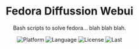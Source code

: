 <h1 align="center">Fedora Diffussion Webui</h1>
<p align="center">Bash scripts to solve fedora... blah blah blah.</p>
<p align="center">
<img alt="Platform" src="https://img.shields.io/badge/platform-fedora linux-33F">
<img alt="Language" src="https://img.shields.io/badge/language-bash-22E">
<img alt="License"  src="https://img.shields.io/github/license/martin-rizzo/FedoraDiffusionWebui?color=11D">
<img alt="Last"     src="https://img.shields.io/github/last-commit/martin-rizzo/FedoraDiffusionWebui">
</p>
<!--

# Fedora Diffussion Webui -->

This is a project that enables using an application on Linux that only works with Python v3.10 or lower on a version of Fedora Linux that comes with Python v3.11 and downgrading is not possible.

## Installation

To use this application, you need to create a Python virtual environment using v3.10 with the following command:

    python3.10 -m venv virt_env_dir

Then, run the following bash script:

    ./setup.sh

This script takes care of automatically creating the virtual environment and calling the application that needs v3.10.

## Usage

Once the virtual environment is installed and configured, you can use the application as follows:

    python3.10 app.py

## Contributing

If you would like to contribute to this project, please follow these steps:

1. Fork the repository.
2. Create a new branch for your changes.
3. Make the necessary changes in your branch.
4. Submit a pull request to the main branch of the project.

## Credits

This project was developed by [your name here] and is distributed under the [your license here] license.

## Lincense

Copyright (c) 2022 Martin Rizzo  
This project is licensed under the MIT license.  
See the ["LICENSE"](LICENSE) file for details.
